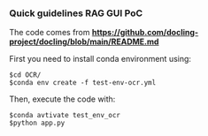 ### Quick guidelines RAG GUI PoC

The code comes from **https://github.com/docling-project/docling/blob/main/README.md**

First you need to install conda environment using: 
```console
$cd OCR/
$conda env create -f test-env-ocr.yml
```

Then, execute the code with:
```console
$conda avtivate test_env_ocr
$python app.py
```